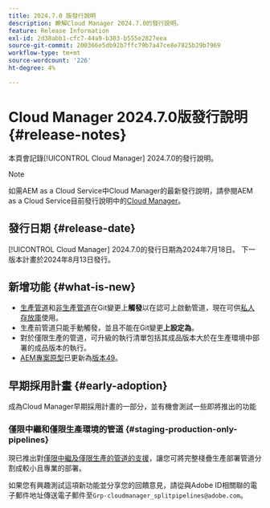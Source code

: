 ```yaml
---
title: 2024.7.0 版發行說明
description: 瞭解Cloud Manager 2024.7.0的發行說明。
feature: Release Information
exl-id: 2d38abb1-cfc7-44a9-b303-b555e2827eea
source-git-commit: 200366e5db92b7ffc79b7a47ce8e7825b29b7969
workflow-type: tm+mt
source-wordcount: '226'
ht-degree: 4%

---
```



# Cloud Manager 2024.7.0版發行說明 {#release-notes}

本頁會記錄[!UICONTROL Cloud Manager] 2024.7.0的發行說明。

>[!NOTE]
>
>如需AEM as a Cloud Service中Cloud Manager的最新發行說明，請參閱AEM as a Cloud Service目前發行說明中的[Cloud Manager](https://experienceleague.adobe.com/en/docs/experience-manager-cloud-service/content/release-notes/cloud-manager/current)。

## 發行日期 {#release-date}

[!UICONTROL Cloud Manager] 2024.7.0的發行日期為2024年7月18日。 下一版本計畫於2024年8月13日發行。

## 新增功能 {#what-is-new}

* [生產管道](/help/using/production-pipelines.md#adding-production-pipeline)和[非生產管道](/help/using/non-production-pipelines.md#adding-non-production-pipeline)在Git變更上&#x200B;**觸發**&#x200B;以在認可上啟動管道，現在可供[私人存放庫](/help/managing-code/private-repositories.md)使用。
* 生產前管道只能手動觸發，並且不能在Git變更&#x200B;**上設定為**。
* 對於僅限生產的管道，可升級的執行清單包括其成品版本大於在生產環境中部署的成品版本的執行。
* [AEM專案原型](https://experienceleague.adobe.com/zh-hant/docs/experience-manager-core-components/using/developing/archetype/overview)已更新為[版本49](https://github.com/adobe/aem-project-archetype/tree/aem-project-archetype-49)。

## 早期採用計畫 {#early-adoption}

成為Cloud Manager早期採用計畫的一部分，並有機會測試一些即將推出的功能

### 僅限中繼和僅限生產環境的管道 {#staging-production-only-pipelines}

現已推出對[僅限中繼及僅限生產的管道的支援](/help/using/stage-prod-only.md)，讓您可將完整棧疊生產部署管道分割成較小且專業的部署。

如果您有興趣測試這項新功能並分享您的回饋意見，請從與Adobe ID相關聯的電子郵件地址傳送電子郵件至`Grp-cloudmanager_splitpipelines@adobe.com`。
